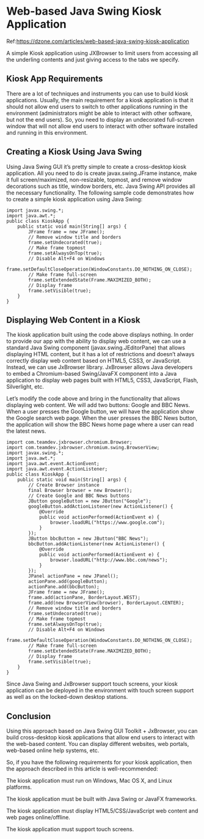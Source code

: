 # Web-based Java Swing Kiosk Application

Ref:https://dzone.com/articles/web-based-java-swing-kiosk-application

A simple Kiosk application using JXBrowser to limit users from accessing all the underling contents and just giving access to the tabs we specify.


## Kiosk App Requirements
There are a lot of techniques and instruments you can use to build kiosk applications. Usually, the main requirement for a kiosk application is that it should not allow end users to switch to other applications running in the environment (administrators might be able to interact with other software, but not the end users). So, you need to display an undecorated full-screen window that will not allow end users to interact with other software installed and running in this environment.

## Creating a Kiosk Using Java Swing
Using Java Swing GUI it’s pretty simple to create a cross-desktop kiosk application. All you need to do is create javax.swing.JFrame instance, make it full screen/maximized, non-resizable, topmost, and remove window decorations such as title, window borders, etc. Java Swing API provides all the necessary functionality. The following sample code demonstrates how to create a simple kiosk application using Java Swing:

```
import javax.swing.*;
import java.awt.*;
public class KioskApp {
    public static void main(String[] args) {
        JFrame frame = new JFrame();
        // Remove window title and borders
        frame.setUndecorated(true);
        // Make frame topmost
        frame.setAlwaysOnTop(true);
        // Disable Alt+F4 on Windows
        frame.setDefaultCloseOperation(WindowConstants.DO_NOTHING_ON_CLOSE);
        // Make frame full-screen
        frame.setExtendedState(Frame.MAXIMIZED_BOTH);
        // Display frame
        frame.setVisible(true);
    }
}

```
## Displaying Web Content in a Kiosk
The kiosk application built using the code above displays nothing. In order to provide our app with the ability to display web content, we can use a standard Java Swing component (javax.swing.JEditorPane) that allows displaying HTML content, but it has a lot of restrictions and doesn’t always correctly display web content based on HTML5, CSS3, or JavaScript. Instead, we can use JxBrowser library. JxBrowser allows Java developers to embed a Chromium-based Swing/JavaFX component into a Java application to display web pages built with HTML5, CSS3, JavaScript, Flash, Silverlight, etc.

Let’s modify the code above and bring in the functionality that allows displaying web content. We will add two buttons: Google and BBC News. When a user presses the Google button, we will have the application show the Google search web page. When the user presses the BBC News button, the application will show the BBC News home page where a user can read the latest news.

```
import com.teamdev.jxbrowser.chromium.Browser;
import com.teamdev.jxbrowser.chromium.swing.BrowserView;
import javax.swing.*;
import java.awt.*;
import java.awt.event.ActionEvent;
import java.awt.event.ActionListener;
public class KioskApp {
    public static void main(String[] args) {
        // Create Browser instance
        final Browser browser = new Browser();
        // Create Google and BBC News buttons
        JButton googleButton = new JButton("Google");
        googleButton.addActionListener(new ActionListener() {
            @Override
            public void actionPerformed(ActionEvent e) {
                browser.loadURL("https://www.google.com");
            }
        });
        JButton bbcButton = new JButton("BBC News");
        bbcButton.addActionListener(new ActionListener() {
            @Override
            public void actionPerformed(ActionEvent e) {
                browser.loadURL("http://www.bbc.com/news");
            }
        });
        JPanel actionPane = new JPanel();
        actionPane.add(googleButton);
        actionPane.add(bbcButton);
        JFrame frame = new JFrame();
        frame.add(actionPane, BorderLayout.WEST);
        frame.add(new BrowserView(browser), BorderLayout.CENTER);
        // Remove window title and borders
        frame.setUndecorated(true);
        // Make frame topmost
        frame.setAlwaysOnTop(true);
        // Disable Alt+F4 on Windows
        frame.setDefaultCloseOperation(WindowConstants.DO_NOTHING_ON_CLOSE);
        // Make frame full-screen
        frame.setExtendedState(Frame.MAXIMIZED_BOTH);
        // Display frame
        frame.setVisible(true);
    }
}

```

Since Java Swing and JxBrowser support touch screens, your kiosk application can be deployed in the environment with touch screen support as well as on the locked-down desktop stations.

## Conclusion
Using this approach based on Java Swing GUI Toolkit + JxBrowser, you can build cross-desktop kiosk applications that allow end users to interact with the web-based content. You can display different websites, web portals, web-based online help systems, etc.

So, if you have the following requirements for your kiosk application, then the approach described in this article is well-recommended:

The kiosk application must run on Windows, Mac OS X, and Linux platforms.

The kiosk application must be built with Java Swing or JavaFX frameworks.

The kiosk application must display HTML5/CSS/JavaScript web content and web pages online/offline.

The kiosk application must support touch screens.

